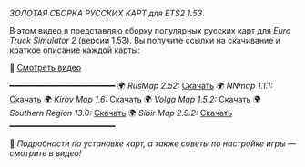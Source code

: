 *ЗОЛОТАЯ СБОРКА РУССКИХ КАРТ для ETS2 1.53*

В этом видео я представляю сборку популярных русских карт для *Euro Truck Simulator 2* (версии 1.53).
Вы получите ссылки на скачивание и краткое описание каждой карты:

🎥 [Смотреть видео](https://youtu.be/QNF437U05Ng?si=iZDOsgpOQU14ULJa)

━━━━━━━━━━━━━━━━━━━━━━
🌍 *RusMap 2.52:* [Скачать](https://vk.com/wall-135658190_8935)
🌍 *NNmap 1.1.1:* [Скачать](https://vk.com/wall-227519551_965)
🌍 *Kirov Map 1.6:* [Скачать](https://vk.com/wall-202599694_2666)
🌍 *Volga Map 1.5.2:* [Скачать](https://vk.com/wall-135557546_7129)
🌍 *Southern Region 13.0:* [Скачать](https://vk.com/topic-85341444_32152744)
🌍 *Sibir Map 2.9.2:* [Скачать](https://vk.com/wall-151442124_43654)
━━━━━━━━━━━━━━━━━━━━━━

🔧 *Подробности по установке карт, а также советы по настройке игры — смотрите в видео!*
